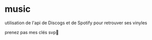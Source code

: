 # music
utilisation de l'api de Discogs et de Spotify pour retrouver ses vinyles 

prenez pas mes clés svp🐒
